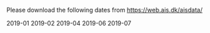 Please download the following dates from https://web.ais.dk/aisdata/

2019-01
2019-02
2019-04
2019-06
2019-07
